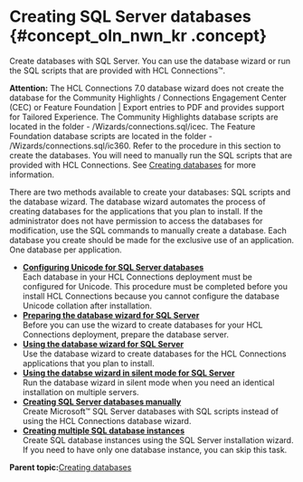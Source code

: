 # Creating SQL Server databases {#concept_oln_nwn_kr .concept}

Create databases with SQL Server. You can use the database wizard or run the SQL scripts that are provided with HCL Connections™.

**Attention:** The HCL Connections 7.0 database wizard does not create the database for the Community Highlights / Connections Engagement Center \(CEC\) or Feature Foundation \| Export entries to PDF and provides support for Tailored Experience. The Community Highlights database scripts are located in the folder - /Wizards/connections.sql/icec. The Feature Foundation database scripts are located in the folder - /Wizards/connections.sql/ic360. Refer to the procedure in this section to create the databases. You will need to manually run the SQL scripts that are provided with HCL Connections. See [Creating databases](c_install_db_over.md) for more information.

There are two methods available to create your databases: SQL scripts and the database wizard. The database wizard automates the process of creating databases for the applications that you plan to install. If the administrator does not have permission to access the databases for modification, use the SQL commands to manually create a database. Each database you create should be made for the exclusive use of an application. One database per application.

-   **[Configuring Unicode for SQL Server databases](../install/t_inst_configuring_unicode_sql.md)**  
Each database in your HCL Connections deployment must be configured for Unicode. This procedure must be completed before you install HCL Connections because you cannot configure the database Unicode collation after installation.
-   **[Preparing the database wizard for SQL Server](../install/t_inst_prepare_database_wizard_sql.md)**  
Before you can use the wizard to create databases for your HCL Connections deployment, prepare the database server.
-   **[Using the database wizard for SQL Server](../install/t_inst_use_database_wizard_sql.md)**  
Use the database wizard to create databases for the HCL Connections applications that you plan to install.
-   **[Using the databse wizard in silent mode for SQL Server](../install/t_inst_wizard_silent_sql.md)**  
Run the database wizard in silent mode when you need an identical installation on multiple servers.
-   **[Creating SQL Server databases manually](../install/t_install_dbs_sqlserver.md)**  
Create Microsoft™ SQL Server databases with SQL scripts instead of using the HCL Connections database wizard.
-   **[Creating multiple SQL database instances](../install/t_create_multiple_sql_database_instances.md)**  
Create SQL database instances using the SQL Server installation wizard. If you need to have only one database instance, you can skip this task.

**Parent topic:**[Creating databases](../install/c_install_db_over.md)

